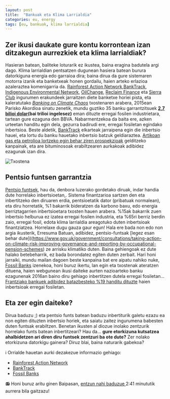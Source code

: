 ```yaml
---
layout: post
title:  "Bankuak eta Klima Larrialdia"
categories: eu, energy
tags: [eu, bankuak, klima larrialdia]
---
```


## Zer ikusi daukate gure kontu korrontean izan ditzakegun aurrezkiek eta klima larrialdiak? 
Hasieran batean, baliteke loturarik ez ikustea, baina eragina badutela argi dago. Klima larrialdian pentsatzen dugunean hasiera batean burura datorkiguna  energia edo garraioa dira; baina dirua da gure sistemaren motorra izanik eta banketxeak honen gordailu, haien arteko erlazioa azaleraztea komenigarria da. 
[Rainforest Action Network](https://www.ran.org/),[BankTrack](https://www.banktrack.org/), [Indigenous Environmental Network](https://www.ienearth.org/), [OilChange](http://oilchangeusa.org/), [Reclaim Finance](https://reclaimfinance.org/) eta [Sierra Club](https://www.sierraclub.org/) ingurumen erakundeek jarraitzen diete banketxe horiei pista, eta kaleratutako [*Banking on Climate Chaos*](https://www.ran.org/bankingonclimatechaos2021/) txostenaren arabera, 2015ean Parisko Akordioa sinatu zenetik, mundu guztiko 35 banku garrantzitsuek **[2,7 bilioi dolar](https://www.ran.org/bankingonclimatechange2020/)(bai trilioi ingelesez)** eman dituzte erregai fosilen industrietara, tartean gure ezaguna den BBVA.
Nabarmentzekoa da baita ere, azken urteetan handitu egin dela,  gezurra badirudi ere, erregai fosiletan egindako inbertsioa. 
Beste aldetik, [BankTrack](https://www.banktrack.org/) elkarteak jarraipena egin die inbertsio hauei, eta lortu du banku hauetako inbertsio batzuk geldiaraztea. [Artikoan gas eta petrolioa lortzeko egin behar ziren prospekzioak](https://www.banktrack.org/campaign/banks_climate_and_energy) gelditzeko kanpainak, eta are bituminosoak erabiltzearen aurkakoak adibidez ezagunak izan dira. 

![Txostena](https://www.ran.org/wp-content/themes/ran-2020/inc/assets/images/bcc2021/BOCC2021_cover.jpg)

## Pentsio funtsen garrantzia
[Pentsio funtsek](https://eu.wikipedia.org/wiki/Pentsio_funts), hau da, denbora luzerako gordetako diruak, indar handia dute horrelako inbertsioetan,. Sistema finantzarioa sartzen den eta inbertitzeko den diruaren erdia, pentsioetatik dator (pribatuak normalean), eta diru horretatik, %1 bakarrik bideratzen da karbono baxu, edo energia berriztagarrien inbertsioetara txosten hauen arabera. 
%15ak bakarrik zuen inbertsio helburua ez izatea erregai fosilen industria, eta %65ri berriz berdin zaio, erregai fosil, edota klima larrialdia areagotuko duten inbertsioak finantziatzea. Horrelaxe dugu gauza gaur egun! Hala ere bada non edo non argia ikusterik,  Erresuma Batuan, adibidez, pentsio-funtsak [legez esan behar dute]((https://www.gov.uk/government/consultations/taking-action-on-climate-risk-improving-governance-and-reporting-by-occupational-pension-schemes) ze arrisku klimatiko duten. Baina gehiengoak ez dute halako betebeharrik, ez bada borondatez egiten duten zerbait. 
Hari honi jarraiki, mundu mailan dagoen beste kanpaina bat ere aipatu nahiko nuke, [Fossil Banks](https://www.fossilbanks.org) izenekoa, honi buruz ikertu, lan egin eta txostenak ateratzen dituena, haien webgunean ikusi daiteke aurten nazioarteko banku ezagunenak 2016an baino diru gehiago inbertitzen dutela erregai fosiletan... [Frantziako bankuek adibidez batazbesteko %19 handitu dituzte](https://www.liberation.fr/environnement/climat/climat-les-banques-francaises-championnes-europeennes-du-financement-des-energies-fossiles-en-2020-20210324_BKBJ76DAGFA7DAWZQNXEX5XZOU/) haien inbertsioak erregai fosiletan.

## Eta zer egin daiteke? 
Dirua baduzu ;) eta pentsio funts batean baduzu inbertiturik galetu ezazu ea non egiten dituzten inbertsio horiek, eta saiatu zaitez ingurumena babesten duten funtsak erabiltzen. 
Benetan ikusten al diozue inolako zentzurik horrelako funts batean inbertitzeari? Hau da... **gure etorkizuna kutsatzea ahalbidetzen ari diren diru funtsek zentzuri ba ote dute?** Zer nolako etorkizuna datorkigu gainera? Diruz blai, baina naturarik gabekoa? 

ℹ️ Orrialde hauetan aurki dezakezue informazio gehiago: 
- [Rainforest Action Network](https://www.ran.org/)
- [BankTrack](https://www.banktrack.org/)
- [Fossil Banks](https://www.fossilbanks.org)

📻 Honi buruz aritu ginen Baipasan, [entzun nahi baduzue ](https://euskalpmdeus-vh.akamaihd.net/multimedia/audios/2021/02/08/2725068/20210208_19083401_0013415955_002_001_BAIPASA__202.mp3) 2:41 minututik aurrera bila gaitzazu!


